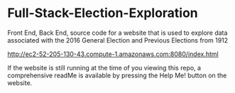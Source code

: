# Full-Stack-Election-Exploration
Front End, Back End, source code for a website that is used to explore data associated with the 2016 General Election and Previous Elections from 1912

http://ec2-52-205-130-43.compute-1.amazonaws.com:8080/index.html

If the website is still running at the time of you viewing this repo, a comprehensive readMe is available by pressing the Help Me! button on the website.
